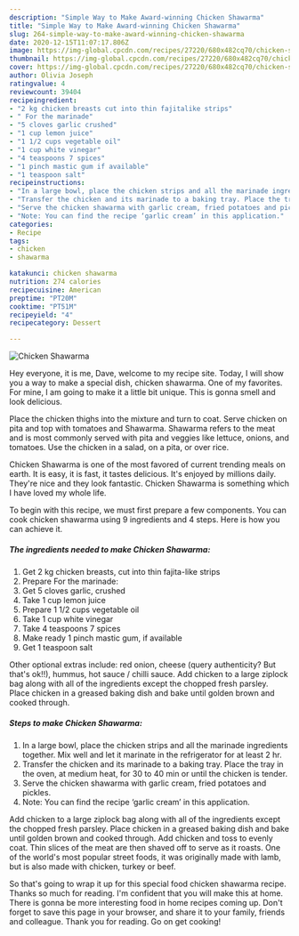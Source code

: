 ```yaml
---
description: "Simple Way to Make Award-winning Chicken Shawarma"
title: "Simple Way to Make Award-winning Chicken Shawarma"
slug: 264-simple-way-to-make-award-winning-chicken-shawarma
date: 2020-12-15T11:07:17.806Z
image: https://img-global.cpcdn.com/recipes/27220/680x482cq70/chicken-shawarma-recipe-main-photo.jpg
thumbnail: https://img-global.cpcdn.com/recipes/27220/680x482cq70/chicken-shawarma-recipe-main-photo.jpg
cover: https://img-global.cpcdn.com/recipes/27220/680x482cq70/chicken-shawarma-recipe-main-photo.jpg
author: Olivia Joseph
ratingvalue: 4
reviewcount: 39404
recipeingredient:
- "2 kg chicken breasts cut into thin fajitalike strips"
- " For the marinade"
- "5 cloves garlic crushed"
- "1 cup lemon juice"
- "1 1/2 cups vegetable oil"
- "1 cup white vinegar"
- "4 teaspoons 7 spices"
- "1 pinch mastic gum if available"
- "1 teaspoon salt"
recipeinstructions:
- "In a large bowl, place the chicken strips and all the marinade ingredients together. Mix well and let it marinate in the refrigerator for at least 2 hr."
- "Transfer the chicken and its marinade to a baking tray. Place the tray in the oven, at medium heat, for 30 to 40 min or until the chicken is tender."
- "Serve the chicken shawarma with garlic cream, fried potatoes and pickles."
- "Note: You can find the recipe ‘garlic cream’ in this application."
categories:
- Recipe
tags:
- chicken
- shawarma

katakunci: chicken shawarma 
nutrition: 274 calories
recipecuisine: American
preptime: "PT20M"
cooktime: "PT51M"
recipeyield: "4"
recipecategory: Dessert

---
```



![Chicken Shawarma](https://img-global.cpcdn.com/recipes/27220/680x482cq70/chicken-shawarma-recipe-main-photo.jpg)

Hey everyone, it is me, Dave, welcome to my recipe site. Today, I will show you a way to make a special dish, chicken shawarma. One of my favorites. For mine, I am going to make it a little bit unique. This is gonna smell and look delicious.

Place the chicken thighs into the mixture and turn to coat. Serve chicken on pita and top with tomatoes and Shawarma. Shawarma refers to the meat and is most commonly served with pita and veggies like lettuce, onions, and tomatoes. Use the chicken in a salad, on a pita, or over rice.

Chicken Shawarma is one of the most favored of current trending meals on earth. It is easy, it is fast, it tastes delicious. It's enjoyed by millions daily. They're nice and they look fantastic. Chicken Shawarma is something which I have loved my whole life.


To begin with this recipe, we must first prepare a few components. You can cook chicken shawarma using 9 ingredients and 4 steps. Here is how you can achieve it.

<!--inarticleads1-->

##### The ingredients needed to make Chicken Shawarma:

1. Get 2 kg chicken breasts, cut into thin fajita-like strips
1. Prepare  For the marinade:
1. Get 5 cloves garlic, crushed
1. Take 1 cup lemon juice
1. Prepare 1 1/2 cups vegetable oil
1. Take 1 cup white vinegar
1. Take 4 teaspoons 7 spices
1. Make ready 1 pinch mastic gum, if available
1. Get 1 teaspoon salt


Other optional extras include: red onion, cheese (query authenticity? But that&#39;s ok!!), hummus, hot sauce / chilli sauce. Add chicken to a large ziplock bag along with all of the ingredients except the chopped fresh parsley. Place chicken in a greased baking dish and bake until golden brown and cooked through. 

<!--inarticleads2-->

##### Steps to make Chicken Shawarma:

1. In a large bowl, place the chicken strips and all the marinade ingredients together. Mix well and let it marinate in the refrigerator for at least 2 hr.
1. Transfer the chicken and its marinade to a baking tray. Place the tray in the oven, at medium heat, for 30 to 40 min or until the chicken is tender.
1. Serve the chicken shawarma with garlic cream, fried potatoes and pickles.
1. Note: You can find the recipe ‘garlic cream’ in this application.


Add chicken to a large ziplock bag along with all of the ingredients except the chopped fresh parsley. Place chicken in a greased baking dish and bake until golden brown and cooked through. Add chicken and toss to evenly coat. Thin slices of the meat are then shaved off to serve as it roasts. One of the world&#39;s most popular street foods, it was originally made with lamb, but is also made with chicken, turkey or beef. 

So that's going to wrap it up for this special food chicken shawarma recipe. Thanks so much for reading. I'm confident that you will make this at home. There is gonna be more interesting food in home recipes coming up. Don't forget to save this page in your browser, and share it to your family, friends and colleague. Thank you for reading. Go on get cooking!
